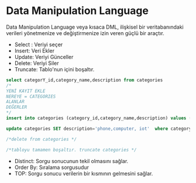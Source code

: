 # Data Manipulation Language
Data Manipulation Language veya kısaca DML, ilişkisel bir veritabanındaki verileri yönetmenize ve değiştirmenize izin veren güçlü bir araçtır. 
- Select : Veriyi seçer
- Insert: Veri Ekler
- Update: Veriyi Günceller
- Delete: Veriyi Siler
- Truncate: Tablo'nun içini boşaltır.

```sql
select categorY_id,category_name,description from categories 
/*
YENİ KAYIT EKLE
NEREYE = CATEGORIES
ALANLAR
DEĞERLER
*/
insert into categories (category_id,category_name,description) values (9,'Electronics','Apple, Samsung Products')

update categories SET description='phone,computer, iot'  where category_name = 'Electronics'

/*delete from categories */

/*tabloyu tamamen boşaltır. truncate categories */
```

- Distinct: Sorgu sonucunun tekil olmasını sağlar.
- Order By: Sıralama sorgusudur
- TOP: Sorgu sonucu verilerin bir kısmının gelmesini sağlar.
